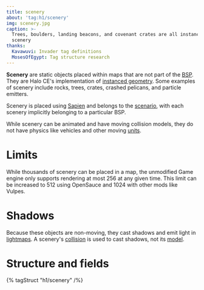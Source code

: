 ```yaml
---
title: scenery
about: 'tag:h1/scenery'
img: scenery.jpg
caption: >-
  Trees, boulders, landing beacons, and covenant crates are all instances of
  scenery
thanks:
  Kavawuvi: Invader tag definitions
  MosesOfEgypt: Tag structure research
---
```

**Scenery** are static objects placed within maps that are not part of the [BSP](~scenario_structure_bsp). They are Halo CE's implementation of [instanced geometry][wiki-instancing]. Some examples of scenery include rocks, trees, crates, crashed pelicans, and particle emitters.

Scenery is placed using [Sapien](~) and belongs to the [scenario](~), with each scenery implicitly belonging to a particular BSP.

While scenery can be animated and have moving collision models, they do not have physics like vehicles and other moving [units](~unit).

# Limits
While thousands of scenery can be placed in a map, the unmodified Game engine only supports rendering at most 256 at any given time. This limit can be increased to 512 using OpenSauce and 1024 with other mods like Vulpes.

# Shadows
Because these objects are non-moving, they cast shadows and emit light in [lightmaps](~scenario_structure_bsp). A scenery's [collision](~model_collision_geometry) is used to cast shadows, not its [model](~gbxmodel).

[wiki-instancing]: https://en.wikipedia.org/wiki/Geometry_instancing

# Structure and fields

{% tagStruct "h1/scenery" /%}

